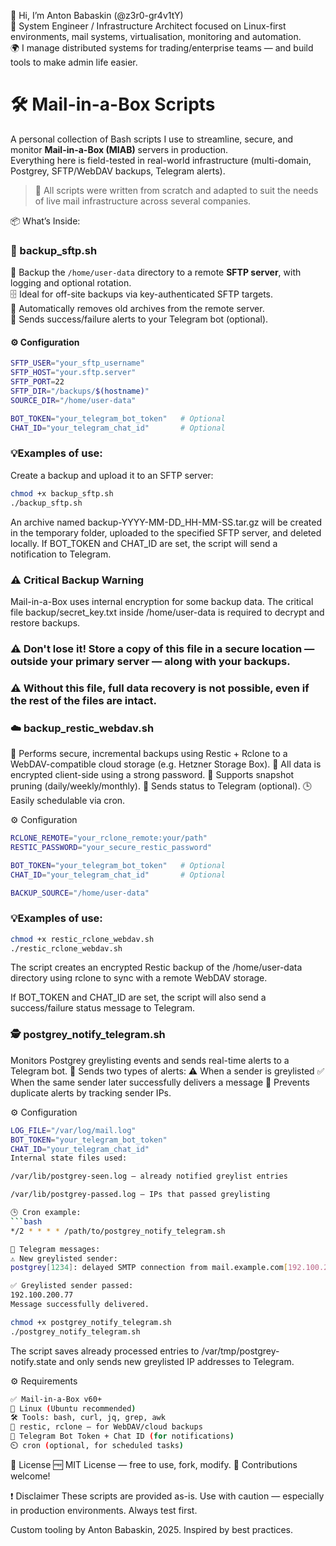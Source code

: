 👋 Hi, I’m Anton Babaskin (@z3r0-gr4v1tY)  
🧠 System Engineer / Infrastructure Architect focused on Linux-first environments, mail systems, virtualisation, monitoring and automation.  
🌍 I manage distributed systems for trading/enterprise teams — and build tools to make admin life easier.

# 🛠️ Mail-in-a-Box Scripts

A personal collection of Bash scripts I use to streamline, secure, and monitor **Mail-in-a-Box (MIAB)** servers in production.  
Everything here is field-tested in real-world infrastructure (multi-domain, Postgrey, SFTP/WebDAV backups, Telegram alerts).

> 🧰 All scripts were written from scratch and adapted to suit the needs of live mail infrastructure across several companies.

📦 What’s Inside:

### 📁 backup_sftp.sh  
🔄 Backup the `/home/user-data` directory to a remote **SFTP server**, with logging and optional rotation.  
🗄️ Ideal for off-site backups via key-authenticated SFTP targets.  
🧹 Automatically removes old archives from the remote server.  
📲 Sends success/failure alerts to your Telegram bot (optional).
#### ⚙️ Configuration
```bash
SFTP_USER="your_sftp_username"
SFTP_HOST="your.sftp.server"
SFTP_PORT=22
SFTP_DIR="/backups/$(hostname)"
SOURCE_DIR="/home/user-data"

BOT_TOKEN="your_telegram_bot_token"   # Optional
CHAT_ID="your_telegram_chat_id"       # Optional
```
### 💡Examples of use:
Create a backup and upload it to an SFTP server:
```bash
chmod +x backup_sftp.sh
./backup_sftp.sh
```
An archive named backup-YYYY-MM-DD_HH-MM-SS.tar.gz will be created in the temporary folder, uploaded to the specified SFTP server, and deleted locally. If BOT_TOKEN and CHAT_ID are set, the script will send a notification to Telegram.
### ⚠️ Critical Backup Warning
Mail-in-a-Box uses internal encryption for some backup data.
The critical file backup/secret_key.txt inside /home/user-data is required to decrypt and restore backups.
### ⚠️ Don't lose it! Store a copy of this file in a secure location — outside your primary server — along with your backups.
### ⚠️ Without this file, full data recovery is not possible, even if the rest of the files are intact.


### ☁️ backup_restic_webdav.sh
💾 Performs secure, incremental backups using Restic + Rclone to a WebDAV-compatible cloud storage (e.g. Hetzner Storage Box).
🔐 All data is encrypted client-side using a strong password.
🧹 Supports snapshot pruning (daily/weekly/monthly).
📲 Sends status to Telegram (optional).
🕒 Easily schedulable via cron.

⚙️ Configuration

 ```bash
RCLONE_REMOTE="your_rclone_remote:your/path"
RESTIC_PASSWORD="your_secure_restic_password"

BOT_TOKEN="your_telegram_bot_token"   # Optional
CHAT_ID="your_telegram_chat_id"       # Optional

BACKUP_SOURCE="/home/user-data"
 ```
### 💡Examples of use:
 ```bash
chmod +x restic_rclone_webdav.sh
./restic_rclone_webdav.sh
```
The script creates an encrypted Restic backup of the /home/user-data directory using rclone to sync with a remote WebDAV storage.

If BOT_TOKEN and CHAT_ID are set, the script will also send a success/failure status message to Telegram.

### 🕵️ postgrey_notify_telegram.sh
Monitors Postgrey greylisting events and sends real-time alerts to a Telegram bot.
🔔 Sends two types of alerts:
⚠️ When a sender is greylisted
✅ When the same sender later successfully delivers a message
🧠 Prevents duplicate alerts by tracking sender IPs.

⚙️ Configuration
 ```bash
LOG_FILE="/var/log/mail.log"
BOT_TOKEN="your_telegram_bot_token"
CHAT_ID="your_telegram_chat_id"
Internal state files used:

/var/lib/postgrey-seen.log — already notified greylist entries

/var/lib/postgrey-passed.log — IPs that passed greylisting
 
🕒 Cron example:
```bash
*/2 * * * * /path/to/postgrey_notify_telegram.sh
```
```bash
📲 Telegram messages:
⚠️ New greylisted sender:
postgrey[1234]: delayed SMTP connection from mail.example.com[192.100.200.77]
```
```bash
✅ Greylisted sender passed:
192.100.200.77
Message successfully delivered.
```

```bash
chmod +x postgrey_notify_telegram.sh
./postgrey_notify_telegram.sh
```
The script saves already processed entries to /var/tmp/postgrey-notify.state and only sends new greylisted IP addresses to Telegram.

⚙️ Requirements

```bash
✅ Mail-in-a-Box v60+
🐧 Linux (Ubuntu recommended)
🛠️ Tools: bash, curl, jq, grep, awk
🔐 restic, rclone — for WebDAV/cloud backups
🤖 Telegram Bot Token + Chat ID (for notifications)
⏲️ cron (optional, for scheduled tasks)
```
📄 License
🆓 MIT License — free to use, fork, modify.
🤝 Contributions welcome!

❗ Disclaimer
These scripts are provided as-is.
Use with caution — especially in production environments. Always test first.


Custom tooling by Anton Babaskin, 2025. Inspired by best practices.
